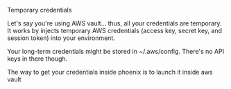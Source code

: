 

Temporary credentials

Let's say you're using AWS vault... thus, all your credentials are temporary. It works by injects temporary AWS credentials (access key, secret key, and session token) into your environment.




Your long-term credentials might be stored in ~/.aws/config. There's no API keys in there though.



The way to get your credentials inside phoenix is to launch it inside aws vault








